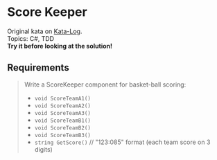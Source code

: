 ﻿# Score Keeper

Original kata on [Kata-Log](https://kata-log.rocks/score-keeper-kata).  
Topics: C#, TDD  
**Try it before looking at the solution!**

## Requirements

> Write a ScoreKeeper component for basket-ball scoring:
> - `void ScoreTeamA1()`
> - `void ScoreTeamA2()`
> - `void ScoreTeamA3()`
> - `void ScoreTeamB1()`
> - `void ScoreTeamB2()`
> - `void ScoreTeamB3()`
> - `string GetScore()` // "123:085" format (each team score on 3 digits)